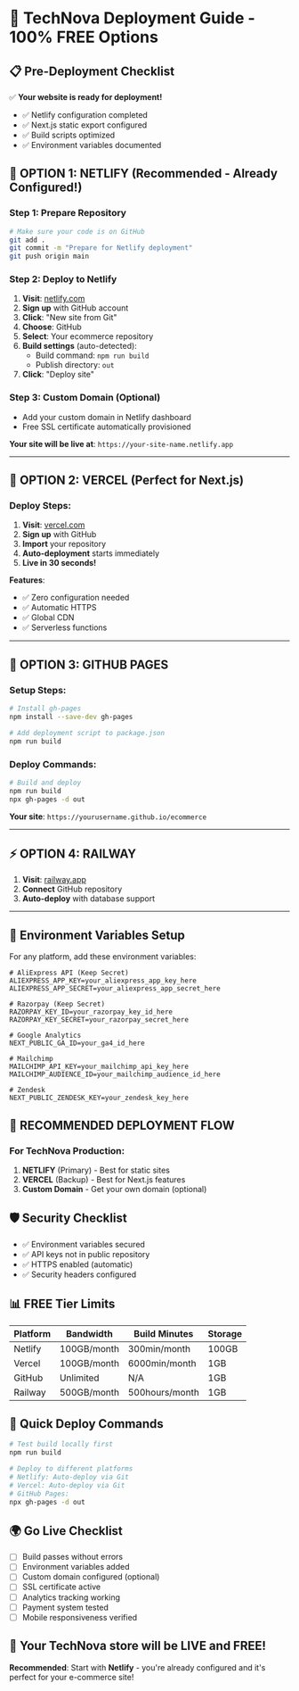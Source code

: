 # 🚀 TechNova Deployment Guide - 100% FREE Options

## 📋 Pre-Deployment Checklist

✅ **Your website is ready for deployment!**
- ✅ Netlify configuration completed
- ✅ Next.js static export configured
- ✅ Build scripts optimized
- ✅ Environment variables documented

## 🌟 **OPTION 1: NETLIFY** (Recommended - Already Configured!)

### Step 1: Prepare Repository
```bash
# Make sure your code is on GitHub
git add .
git commit -m "Prepare for Netlify deployment"
git push origin main
```

### Step 2: Deploy to Netlify
1. **Visit**: [netlify.com](https://netlify.com)
2. **Sign up** with GitHub account
3. **Click**: "New site from Git"
4. **Choose**: GitHub
5. **Select**: Your ecommerce repository
6. **Build settings** (auto-detected):
   - Build command: `npm run build`
   - Publish directory: `out`
7. **Click**: "Deploy site"

### Step 3: Custom Domain (Optional)
- Add your custom domain in Netlify dashboard
- Free SSL certificate automatically provisioned

**Your site will be live at**: `https://your-site-name.netlify.app`

---

## 🚀 **OPTION 2: VERCEL** (Perfect for Next.js)

### Deploy Steps:
1. **Visit**: [vercel.com](https://vercel.com)
2. **Sign up** with GitHub
3. **Import** your repository
4. **Auto-deployment** starts immediately
5. **Live in 30 seconds!**

**Features**:
- ✅ Zero configuration needed
- ✅ Automatic HTTPS
- ✅ Global CDN
- ✅ Serverless functions

---

## 📄 **OPTION 3: GITHUB PAGES**

### Setup Steps:
```bash
# Install gh-pages
npm install --save-dev gh-pages

# Add deployment script to package.json
npm run build
```

### Deploy Commands:
```bash
# Build and deploy
npm run build
npx gh-pages -d out
```

**Your site**: `https://yourusername.github.io/ecommerce`

---

## ⚡ **OPTION 4: RAILWAY**

1. **Visit**: [railway.app](https://railway.app)
2. **Connect** GitHub repository
3. **Auto-deploy** with database support

---

## 🔧 **Environment Variables Setup**

For any platform, add these environment variables:

```env
# AliExpress API (Keep Secret)
ALIEXPRESS_APP_KEY=your_aliexpress_app_key_here
ALIEXPRESS_APP_SECRET=your_aliexpress_app_secret_here

# Razorpay (Keep Secret)
RAZORPAY_KEY_ID=your_razorpay_key_id_here
RAZORPAY_KEY_SECRET=your_razorpay_secret_here

# Google Analytics
NEXT_PUBLIC_GA_ID=your_ga4_id_here

# Mailchimp
MAILCHIMP_API_KEY=your_mailchimp_api_key_here
MAILCHIMP_AUDIENCE_ID=your_mailchimp_audience_id_here

# Zendesk
NEXT_PUBLIC_ZENDESK_KEY=your_zendesk_key_here
```

## 🎯 **RECOMMENDED DEPLOYMENT FLOW**

### For TechNova Production:

1. **NETLIFY** (Primary) - Best for static sites
2. **VERCEL** (Backup) - Best for Next.js features
3. **Custom Domain** - Get your own domain (optional)

## 🛡️ **Security Checklist**

- ✅ Environment variables secured
- ✅ API keys not in public repository
- ✅ HTTPS enabled (automatic)
- ✅ Security headers configured

## 📊 **FREE Tier Limits**

| Platform | Bandwidth | Build Minutes | Storage |
|----------|-----------|---------------|---------|
| Netlify  | 100GB/month | 300min/month | 100GB |
| Vercel   | 100GB/month | 6000min/month | 1GB |
| GitHub   | Unlimited | N/A | 1GB |
| Railway  | 500GB/month | 500hours/month | 1GB |

## 🚀 **Quick Deploy Commands**

```bash
# Test build locally first
npm run build

# Deploy to different platforms
# Netlify: Auto-deploy via Git
# Vercel: Auto-deploy via Git  
# GitHub Pages:
npx gh-pages -d out
```

## 🌍 **Go Live Checklist**

- [ ] Build passes without errors
- [ ] Environment variables added
- [ ] Custom domain configured (optional)
- [ ] SSL certificate active
- [ ] Analytics tracking working
- [ ] Payment system tested
- [ ] Mobile responsiveness verified

## 🎉 **Your TechNova store will be LIVE and FREE!**

**Recommended**: Start with **Netlify** - you're already configured and it's perfect for your e-commerce site!